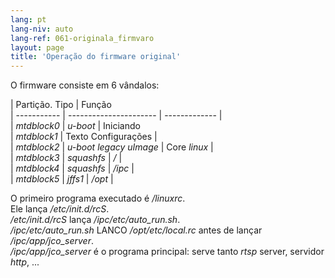 ```yaml
---
lang: pt
lang-niv: auto
lang-ref: 061-originala_firmvaro
layout: page
title: 'Operação do firmware original'
---
```


O firmware consiste em 6 vândalos:  

| Partição. Tipo | Função  
 | ----------- | ---------------------- | ------------- |  
 |   _mtdblock0_   |   _u-boot_                 | Iniciando  
 |   _mtdblock1_   | Texto Configurações |  
 |   _mtdblock2_   |   _u-boot legacy uImage_   | Core   _linux_   |  
 |   _mtdblock3_   |   _squashfs_               |   _/_             |  
 |   _mtdblock4_   |   _squashfs_               |   _/ipc_          |  
 |   _mtdblock5_   |   _jffs1_                  |   _/opt_          |  

O primeiro programa executado é   _/linuxrc_.    
 Ele lança   _/etc/init.d/rcS_.    
 _/etc/init.d/rcS_   lança   _/ipc/etc/auto\_run.sh_.    
 _/ipc/etc/auto\_run.sh_   LANCO   _/opt/etc/local.rc_   antes de lançar   _/ipc/app/jco\_server_.    
 _/ipc/app/jco\_server_   é o programa principal: serve tanto   _rtsp_  server, servidor   _http_, ...  

